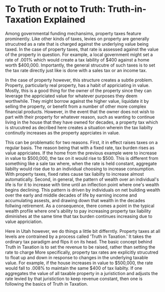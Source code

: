# To Truth or not to Truth: Truth-in-Taxation Explained

Among governmental funding mechansims, property taxes feature prominently. Like other kinds of taxes, levies on property are generally strucutred as a rate that is charged against the underlying value being taxed. In the case of property taxes, that rate is assessed against the value of the property in question. For example, a local government might set a rate of .001% which would create a tax lability of $400 against a home worth $400,000. Importantly, the general strucutre of such taxes is to set the tax rate directly just like is done with a sales tax or an income tax.

In the case of property however, this structure creates a subtle problem. Property, particularly real property, has a habit of appriciating in value. Mostly, this is a good thing for the owner of the property since they can leverage the appriciated value for whatever purposes they deem worthwhile. They might borrow against the higher value, liquidate it by selling the property, or benefit from a number of other more complex financial products. However, in the event that the owner does not wish to part with their property for whatever reason, such as wanting to continue living in the house that they have owned for decades, a property tax which is strucutred as decribed here creates a situation wherein the tax liabilty continutly increases as the property apprciates in value.

This can be problematic for two reasons. First, it in effect raises taxes on a regular basis. The reason being that with a fixed rate, tax burden rises as value appriciates. If the home from the previous example were to increase in value to $500,000, the tax on it would rise to $500. This is different from something like a sale tax where, when the rate is held constant, aggregate liabilty would rise due to an individual choosing to increase consumption. With property taxes, fixed rates cause tax liabilty to increase almost automatically. Second, in general, the pattern of wealth over an individual's life is for it to increase with time until an inflection point where one's wealth begins declining. This pattern is driven by individuals on net building wealth over the early and middle decades of life by earning income and accumulating assests, and drawing down that wealth in the decades follwing retirement. As a consequence, there comes a point in the typical wealth profile where one's ability to pay increasing property tax liability diminishes at the same time that tax burden continues increasing due to value appriciation.

Here in Utah however, we do things a little bit differntly. Property taxes at all levels are contrained by a process called 'Truth in Taxation.'
It takes the ordinary tax paradigm and flips it on its head. The basic concept behind Truth in Taxation is to set the revenue to be raised, rather than setting the rate to charge More specifically, property tax rates are explicitly strucutred to float up and down in response to changes in the underlying taxable value. For example, if the house increases in value to $500,000, the rate would fall to .008% to maintain the same $400 of tax liabilty. If one aggregates the value of all taxable property in a juristiction and adjusts the rate levied by that juristiction to keep revenue constant, then one is following the basics of Truth in Taxation.
